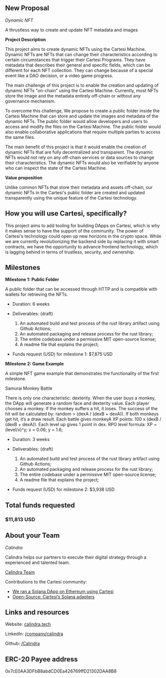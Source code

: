 ## New Proposal

*Dynamic NFT*

A thrustless way to create and update NFT metadata and images

**Project Description**
<!-- [Write the description long-form here, or else paste a [google drive link](https://url/) to a slide deck]
-->
This project aims to create dynamic NFTs using the Cartesi Machine. Dynamic NFTs are NFTs that can change their characteristics according to certain circumstances that trigger their Cartesi Programs. They have metadata that describes their general and specific fields, which can be different for each NFT collection. They can change because of a special event like a DAO decision, or a video game progress.

The main challenge of this project is to enable the creation and updating of dynamic NFTs "on-chain" using the Cartesi Machine. Currently, most NFTs store the image and the metadata entirely off-chain or without any governance mechanism.

To overcome this challenge, We propose to create a public folder inside the Cartesi Machine that can store and update the images and metadata of the dynamic NFTs. The public folder would allow developers and users to access and modify the files on the Cartesi Machine. The public folder would also enable collaborative applications that require multiple parties to access the same files.

The main benefit of this project is that it would enable the creation of dynamic NFTs that are fully decentralized and transparent. The dynamic NFTs would not rely on any off-chain services or data sources to change their characteristics. The dynamic NFTs would also be verifiable by anyone who can inspect the state of the Cartesi Machine.

**Value proposition**
<!-- [Why would someone use this product/service? Or how does it add value to the Cartesi ecosystem or tech stack?]-->
Unlike common NFTs that store their metadata and assets off-chain, our dynamic NFTs in the Cartesi's public folder are created and updated transparently using the unique feature of the Cartesi technology.

## How you will use Cartesi, specifically?

<!--[Details about how you're using Cartesi specifically, and why it makes sense. This is the most important part of the proposal. If you are not precise, or your intention is not feasible, the proposal will be rejected.]-->

This project aims to add tooling for building DApps on Cartesi, which is why it makes sense to have the support of the community. The power of Cartesi's technology could open up new horizons in the crypto space. While we are currently revolutionizing the backend side by replacing it with smart contracts, we have the opportunity to advance frontend technology, which is lagging behind in terms of trustless, security, and ownership.

## Milestones

**Milestone 1: Public Folder**

A public folder that can be accessed through HTTP and is compatible with wallets for retrieving the NFTs.

* Duration: 6 weeks

* Deliverables: (draft)
  1. An automated build and test process of the rust library artifact using Github Actions;
  2. An automated packaging and release process for the rust library;
  3. The entire codebase under a permissive MIT open-source license;
  4. A readme file that explains the project;

<!-- 
[what will be produced, accomplished, or demonstrated by the end of this period?]
-->

* Funds request (USD) for milestone 1: $7,875 USD

**Milestone 2: Game Example**

A simple NFT game example that demonstrates the functionality of the first milestone.  

Samurai Monkey Battle

There is only one characteristic: dexterity. When the user buys a monkey, the DApp will generate a random face and dexterity value. Each player chooses a monkey. If the monkey suffers a hit, it loses. The success of the hit will be calculated by: random > (dexA / (dexB + dexA)). If both monkeys get hit, it’s a draw result. 
Each battle gives monkeyA XP points: 100 x (dexB / (dexB + dexA)). Each level up gives 1 point in dex. RPG level formula: XP = (level/x)^y; x = 0.06; y = 1.6;

* Duration: 3 weeks

* Deliverables: (draft)
  1. An automated build and test process of the rust library artifact using Github Actions;
  2. An automated packaging and release process for the rust library;
  3. The entire codebase under a permissive MIT open-source license;
  4. A readme file that explains the project;

<!-- 
[what will be produced, accomplished, or demonstrated by the end of this period?]
-->

* Funds request (USD) for milestone 2: $3,938 USD

## Total funds requested

### $11,813 USD

<!--
Use of funds (specific breakdown):

* [List item: price in usd]
* [List item: price in usd]
* [List item: price in usd]
* [List item: price in usd]
* [List item: price in usd]
* [List item: price in usd]
-->
## About your Team

<!-- ordem alfabetica -->
<!--*[person 1]*-->
*Calindra*

Calindra helps our partners to execute their digital strategy through a experienced and talented team.

[Calindra Team](https://calindra.tech/team.html)

Contributions to the Cartesi community:

* [We ran a Solana DApp on Ethereum using Cartesi](https://blog.calindra.com.br/we-ran-a-solana-dapp-on-ethereum-using-cartesi-35da59ed1e47)
* [Open-Source: Cartesi’s Solana adapters](https://blog.calindra.com.br/solana-cartesi-under-the-hood-c4fbef266c89)

## Links and resources

Website: [calindra.tech](https://calindra.tech/) 

LinkedIn: [/company/calindra](https://www.linkedin.com/company/calindra)

Github: [/Calindra](https://github.com/Calindra) 

## ERC-20 Payee address

<!-- [your proposal will be rejected if you do not list a payee address. This address is where payments for the milestones will be made. The address must be a mainnet Ethereum ERC-20 address that can accept USDC. -->
0x7cE0AA3DFbB8abdCD0Ea426769ffD21302DAA8B8
